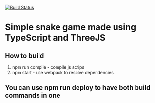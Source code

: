 [![Build Status](https://travis-ci.org/powerofsoul/Snake.svg?branch=master)](https://travis-ci.org/powerofsoul/Snake)
# Simple snake game made using TypeScript and ThreeJS

## How to build
1. npm run compile - compile js scrips
2. npm start - use webpack to resolve dependencies

## You can use npm run deploy to have both build commands in one
